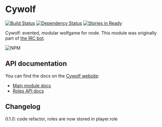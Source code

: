 Cywolf
======
[![Build Status](https://travis-ci.org/WhiskTech/cywolf.png?branch=master)](https://travis-ci.org/WhiskTech/cywolf) [![Dependency Status](https://gemnasium.com/WhiskTech/cywolf.png)](https://gemnasium.com/WhiskTech/cywolf) [![Stories in Ready](https://badge.waffle.io/WhiskTech/cywolf.png?label=ready)](https://waffle.io/WhiskTech/cywolf) 

Cywolf: evented, modular wolfgame for node.
This module was originally part of [the IRC bot](http://github.com/whiskers75/cyril).

![NPM](https://nodei.co/npm/cywolf.png?downloads=true&stars=true)

## API documentation

You can find the docs on the [Cywolf website](http://cywolf.co.uk):
- [Main module docs](http://cywolf.co.uk/docs/index.html)
- [Roles API docs](http://cywolf.co.uk/docs/villager.html)

## Changelog

0.1.0: code refactor, roles are now stored in player.role